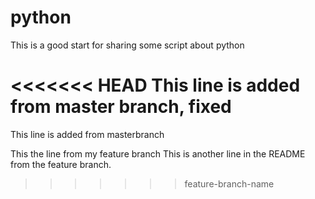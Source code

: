 # python


This is a good start for sharing some script about python 


<<<<<<< HEAD
This line is added from master branch, fixed
=======
This line is added from masterbranch


This the line from my feature branch
This is another line in the README from the feature branch.
>>>>>>> feature-branch-name
